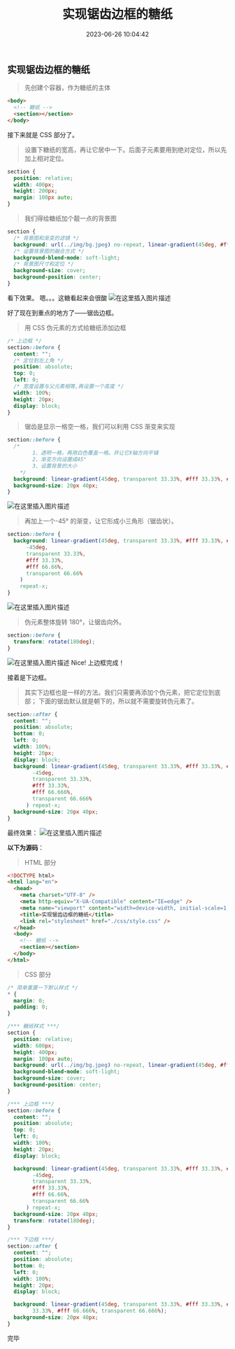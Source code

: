 ﻿---
title: 实现锯齿边框的糖纸
date: 2023-06-26 10:04:42
categories:
  - 前端
tags:
  - css
---

## 实现锯齿边框的糖纸

> 先创建个容器，作为糖纸的主体

```html
<body>
  <!-- 糖纸 -->
  <section></section>
</body>
```

接下来就是 CSS 部分了。

> 设置下糖纸的宽高，再让它居中一下。后面子元素要用到绝对定位，所以先加上相对定位。

```css
section {
  position: relative;
  width: 400px;
  height: 200px;
  margin: 100px auto;
}
```

> 我们得给糖纸加个靓一点的背景图

```css
section {
  /* 背景图和渐变的滤镜 */
  background: url(../img/bg.jpeg) no-repeat, linear-gradient(45deg, #ff3479, #ffc107);
  /* 设置背景图的融合方式 */
  background-blend-mode: soft-light;
  /* 背景图尺寸和定位 */
  background-size: cover;
  background-position: center;
}
```

看下效果。
嗯。。。这糖看起来会很酸
![在这里插入图片描述](https://img-blog.csdnimg.cn/20210401211702311.png)

好了现在到重点的地方了——锯齿边框。

> 用 CSS 伪元素的方式给糖纸添加边框

```css
/* 上边框 */
section::before {
  content: "";
  /* 定位到左上角 */
  position: absolute;
  top: 0;
  left: 0;
  /* 宽度设置与父元素相等,再设置一个高度 */
  width: 100%;
  height: 20px;
  display: block;
}
```

> 锯齿是显示一格空一格，我们可以利用 CSS 渐变来实现

```css
section::before {
  /* 
		1、透明一格，再用白色覆盖一格。并让它X轴方向平铺
		2、渐变方向设置成45°
		3、设置背景的大小
	*/
  background: linear-gradient(45deg, transparent 33.33%, #fff 33.33%, #fff 66.66%, transparent 66.66%) repeat-x;
  background-size: 20px 40px;
}
```

![在这里插入图片描述](https://img-blog.csdnimg.cn/20210401215249648.png)

> 再加上一个-45° 的渐变，让它形成小三角形（锯齿状）。

```css
section::before {
  background: linear-gradient(45deg, transparent 33.33%, #fff 33.33%, #fff 66.66%, transparent 66.66%) repeat-x， linear-gradient(
      -45deg,
      transparent 33.33%,
      #fff 33.33%,
      #fff 66.66%,
      transparent 66.66%
    )
    repeat-x;
}
```

![在这里插入图片描述](https://img-blog.csdnimg.cn/20210401215811598.png)

> 伪元素整体旋转 180°，让锯齿向外。

```css
section::before {
  transform: rotate(180deg);
}
```

![在这里插入图片描述](https://img-blog.csdnimg.cn/20210401220027879.png)
Nice! 上边框完成！

接着是下边框。

> 其实下边框也是一样的方法。我们只需要再添加个伪元素，把它定位到底部；
> 下面的锯齿默认就是朝下的，所以就不需要旋转伪元素了。

```css
section::after {
  content: "";
  position: absolute;
  bottom: 0;
  left: 0;
  width: 100%;
  height: 20px;
  display: block;
  background: linear-gradient(45deg, transparent 33.33%, #fff 33.33%, #fff 66.666%, transparent 66.666%) repeat-x, linear-gradient(
        -45deg,
        transparent 33.33%,
        #fff 33.33%,
        #fff 66.666%,
        transparent 66.666%
      ) repeat-x;
  background-size: 20px 40px;
}
```

最终效果：
![在这里插入图片描述](https://img-blog.csdnimg.cn/2021040122070366.png)

**以下为源码**：

> HTML 部分

```html
<!DOCTYPE html>
<html lang="en">
  <head>
    <meta charset="UTF-8" />
    <meta http-equiv="X-UA-Compatible" content="IE=edge" />
    <meta name="viewport" content="width=device-width, initial-scale=1.0" />
    <title>实现锯齿边框的糖纸</title>
    <link rel="stylesheet" href="./css/style.css" />
  </head>
  <body>
    <!-- 糖纸 -->
    <section></section>
  </body>
</html>
```

> CSS 部分

```css
/* 简单重置一下默认样式 */
* {
  margin: 0;
  padding: 0;
}

/*** 糖纸样式 ***/
section {
  position: relative;
  width: 600px;
  height: 400px;
  margin: 100px auto;
  background: url(../img/bg.jpeg) no-repeat, linear-gradient(45deg, #ff3479, #ffc107);
  background-blend-mode: soft-light;
  background-size: cover;
  background-position: center;
}

/*** 上边框 ***/
section::before {
  content: "";
  position: absolute;
  top: 0;
  left: 0;
  width: 100%;
  height: 20px;
  display: block;

  background: linear-gradient(45deg, transparent 33.33%, #fff 33.33%, #fff 66.66%, transparent 66.66%) repeat-x, linear-gradient(
        -45deg,
        transparent 33.33%,
        #fff 33.33%,
        #fff 66.66%,
        transparent 66.66%
      ) repeat-x;
  background-size: 20px 40px;
  transform: rotate(180deg);
}

/*** 下边框 ***/
section::after {
  content: "";
  position: absolute;
  bottom: 0;
  left: 0;
  width: 100%;
  height: 20px;
  display: block;

  background: linear-gradient(45deg, transparent 33.33%, #fff 33.33%, #fff 66.666%, transparent 66.666%), linear-gradient(-45deg, transparent 33.33%, #fff
        33.33%, #fff 66.666%, transparent 66.666%);
  background-size: 20px 40px;
}
```

完毕
